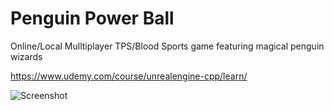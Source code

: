 # Penguin Power Ball 
Online/Local Mulltiplayer TPS/Blood Sports game featuring magical penguin wizards 

https://www.udemy.com/course/unrealengine-cpp/learn/


![Screenshot](https://i.ibb.co/kQjhhcT/powerball-dev2.png)
